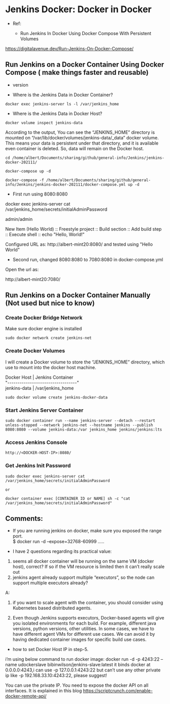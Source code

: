 
# Jenkins Docker: Docker in Docker

- Ref:

    - Run Jenkins In Docker Using Docker Compose With Persistent Volumes

https://digitalavenue.dev/Run-Jenkins-On-Docker-Compose/

## Run Jenkins on a Docker Container Using Docker Compose ( make things faster and reusable)

- version

- Where is the Jenkins Data in Docker Container?
```
docker exec jenkins-server ls -l /var/jenkins_home
```
- Where is the Jenkins Data in Docker Host?
```
docker volume inspect jenkins-data
```

According to the output, You can see the “JENKINS_HOME” directory is mounted on “/var/lib/docker/volumes/jenkins-data/_data” docker volume. This means your data is persistent under that directory, and it is available even container is deleted. So, data will remain on the Docker host.

```
cd /home/albert/Documents/sharing/github/general-info/Jenkins/jenkins-docker-202111/

docker-compose up -d

docker-compose -f /home/albert/Documents/sharing/github/general-info/Jenkins/jenkins-docker-202111/docker-compose.yml up -d

```

- First run using 8080:8080

docker exec jenkins-server cat /var/jenkins_home/secrets/initialAdminPassword

admin/admin

New Item (Hello World) :: Freestyle project :: Build section :: Add build step :: Execute shell :: echo "Hello, World!"  

Configured URL as: http://albert-mint20:8080/ and tested using "Hello World"

- Second run, changed 8080:8080 to 7080:8080 in docker-compose.yml

Open the url as:

http://albert-mint20:7080/ 


## Run Jenkins on a Docker Container Manually (Not used but nice to know)

### Create Docker Bridge Network

Make sure docker engine is installed

`sudo docker network create jenkins-net`

### Create Docker Volumes

I will create a Docker volume to store the “JENKINS_HOME” directory, which use to mount into the docker host machine.

Docker Host	  |   Jenkins Container  
"----------------------------------"  
jenkins-data  |   /var/jenkins_home


`sudo docker volume create jenkins-docker-data`

### Start Jenkins Server Container

```
sudo docker container run --name jenkins-server --detach --restart unless-stopped --network jenkins-net --hostname jenkins --publish 8080:8080 --volume jenkins-data:/var jenkins_home jenkins/jenkins:lts

```

### Access Jenkins Console
```
http://<DOCKER-HOST-IP>:8080/
```
### Get Jenkins Init Password

```
sudo docker exec jenkins-server cat /var/jenkins_home/secrets/initialAdminPassword

or 

docker container exec [CONTAINER ID or NAME] sh -c "cat /var/jenkins_home/secrets/initialAdminPassword"
```

## Comments:

- If you are running jenkins on docker, make sure you exposed the range port.  
$ docker run -d –expose=32768-60999 …..

- I have 2 questions regarding its practical value:


1. seems all docker container will be running on the same VM (docker host), correct? If so if the VM resource is limited then it can’t really scale out
2. jenkins agent already support multiple “executors”, so the node can support multiple executors already?

A: 
1. if you want to scale agent with the container, you should consider using Kubernetes based distributed agents.

2. Even though Jenkins supports executors, Docker-based agents will give you isolated environments for each build. For example, different java versions, python versions, other utilities. In some cases, we have to have different agent VMs for different use cases. We can avoid it by having dedicated container images for specific build use cases.

- how to set Docker Host IP in step-5.

i’m using below command to run docker image:
docker run -d -p 4243:22 –name udockerslave bibinwilson/jenkins-slave:latest
it binds docker at 0.0.0.0:4243,i can use -p 127.0.0.1:4243:22 but can’t use any other private ip like -p 192.168.33.10:4243:22, please suggest!

You can use the private IP. You need to expose the docker API on all interfaces. It is explained in this blog https://scriptcrunch.com/enable-docker-remote-api/









